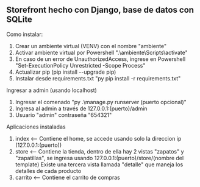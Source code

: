 ## Storefront hecho con Django, base de datos con SQLite

Como instalar:
1. Crear un ambiente virtual (VENV) con el nombre "ambiente"
2. Activar ambiente virtual por Powershell ".\ambiente\Scripts\activate"
3. En caso de un error de UnauthorizedAccess, ingrese en Powershell "Set-ExecutionPolicy Unrestricted -Scope Process"
4. Actualizar pip (pip install --upgrade pip)
5. Instalar desde requirements.txt "py pip install -r requirements.txt"

Ingresar a admin (usando localhost)
1. Ingresar el comenado "py .\manage.py runserver (puerto opcional)"
2. Ingresa al admin a través de 127.0.0.1:(puerto)/admin
3. Usuario "admin" contraseña "654321"

Aplicaciones instaladas
1. index <-- Contiene el home, se accede usando solo la direccion ip (127.0.0.1:(puerto))
2. store <-- Contiene la tienda, dentro de ella hay 2 vistas "zapatos" y "zapatillas", se ingresa usando 127.0.0.1:(puerto)/store/(nombre del template)
Existe una tercera vista llamada "detalle" que maneja los detalles de cada producto
3. carrito <-- Contiene el carrito de compras
